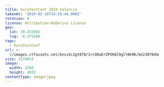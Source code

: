 ```yaml
---
title: EuroTestConf 2019 Valencia
takenAt: '2019-02-16T14:16:44.000Z'
rotation: 0
license: Attribution-NoDerivs License
geo:
  lat: 39.472902
  lng: -0.375206
tags:
  - EuroTestConf
url: >-
  //images.ctfassets.net/bncv3c2gt878/1rcOOaErZPVKQl9glYAk9K/be23076d4da85f8d94b92990253f5706/eurotestconf-2019-valencia_32253537297_o
size: 3174833
image:
  width: 2268
  height: 4032
contentType: image/jpeg
---
```


